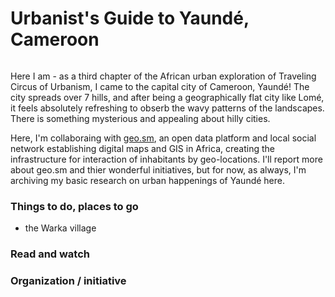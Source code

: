 # Urbanist's Guide to Yaundé, Cameroon

![]()

Here I am - as a third chapter of the African urban exploration of Traveling Circus of Urbanism, I came to the capital city of Cameroon, Yaundé! The city spreads over 7 hills, and after being a geographically flat city like Lomé, it feels absolutely refreshing to obserb the wavy patterns of the landscapes. There is something mysterious and appealing about hilly cities.

Here, I'm collaboraing with [geo.sm](https://geo.sm/), an open data platform and local social network establishing digital maps and GIS in Africa, creating the infrastructure for interaction of inhabitants by geo-locations. I'll report more about geo.sm and thier wonderful initiatives, but for now, as always, I'm archiving my basic research on urban happenings of Yaundé here.

### Things to do, places to go

- the Warka village

### Read and watch

### Organization / initiative
